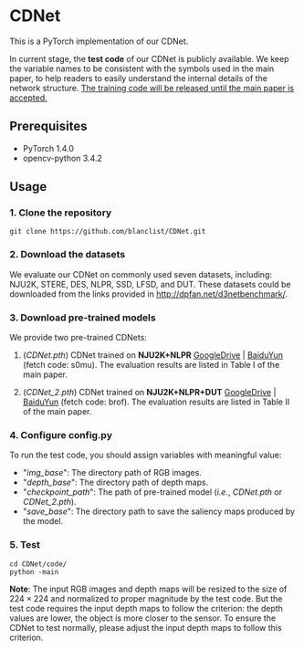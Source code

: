 # CDNet

This is a PyTorch implementation of our CDNet.

In current stage, the **test code** of our CDNet is publicly available. We keep the variable names to be consistent with the symbols used in the main paper, to help readers to easily understand the internal details of the network structure. <u>The training code will be released until the main paper is accepted.</u> 

## Prerequisites

- PyTorch 1.4.0
- opencv-python 3.4.2

## Usage

### 1. Clone the repository

```
git clone https://github.com/blanclist/CDNet.git
```

### 2. Download the datasets

We evaluate our CDNet on commonly used seven datasets, including: NJU2K, STERE, DES, NLPR, SSD, LFSD, and DUT. These datasets could be downloaded from the links provided in http://dpfan.net/d3netbenchmark/.

### 3. Download pre-trained models

We provide two pre-trained CDNets:

1. (*CDNet.pth*) CDNet trained on **NJU2K+NLPR** [GoogleDrive](https://drive.google.com/file/d/15x2dnzAySxNa8xXd-L6mF3T0M_QCf9HR/view?usp=sharing) | [BaiduYun](https://pan.baidu.com/s/1AY-NSrXI0IQt2dUzA4BLZw) (fetch code: s0mu). The evaluation results are listed in Table I of the main paper.

2. (*CDNet_2.pth*) CDNet trained on **NJU2K+NLPR+DUT** [GoogleDrive](https://drive.google.com/file/d/1MgTHjexvU-y_qNu7xoPUJbvhPnaKqSjt/view?usp=sharing) | [BaiduYun](https://pan.baidu.com/s/1PE7oOxjNbTrzAaKfTWsajg) (fetch code: brof). The evaluation results are listed in Table II of the main paper.

### 4. Configure config.py

To run the test code, you should assign variables with meaningful value:

- "*img_base*": The directory path of RGB images.
- "*depth_base*": The directory path of depth maps.
- "*checkpoint_path*": The path of pre-trained model (*i.e.*, *CDNet.pth* or *CDNet_2.pth*).
- "*save_base*": The directory path to save the saliency maps produced by the model.

### 5. Test

```
cd CDNet/code/
python -main
```

**Note**: The input RGB images and depth maps will be resized to the size of $224\times 224​$ and normalized to proper magnitude by the test code. But the test code requires the input depth maps to follow the criterion: the depth values are lower, the object is more closer to the sensor. To ensure the CDNet to test normally, please adjust the input depth maps to follow this criterion.